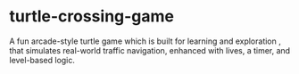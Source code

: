 # turtle-crossing-game
A fun arcade-style turtle game which is built for learning and exploration , that simulates real-world traffic navigation, enhanced with lives, a timer, and level-based logic. 
